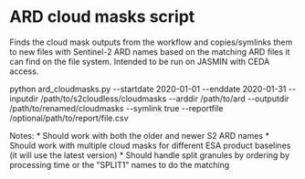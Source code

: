 # ARD cloud masks script

Finds the cloud mask outputs from the workflow and copies/symlinks them to new files with Sentinel-2 ARD names based on the matching ARD files it can find on the file system. Intended to be run on JASMIN with CEDA access.

python ard_cloudmasks.py --startdate 2020-01-01 --enddate 2020-01-31 --inputdir /path/to/s2cloudless/cloudmasks --arddir /path/to/ard --outputdir /path/to/renamed/cloudmasks --symlink true --reportfile /optional/path/to/report/file.csv

Notes:
    * Should work with both the older and newer S2 ARD names
    * Should work with multiple cloud masks for different ESA product baselines (it will use the latest version)
    * Should handle split granules by ordering by processing time or the "SPLIT1" names to do the matching